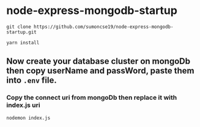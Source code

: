 # node-express-mongodb-startup

```
git clone https://github.com/sumoncse19/node-express-mongodb-startup.git
```

```
yarn install
```

## Now create your database cluster on mongoDb then copy userName and passWord, paste them into `.env` file.
### Copy the connect uri from mongoDb then replace it with index.js uri

```
nodemon index.js
```
